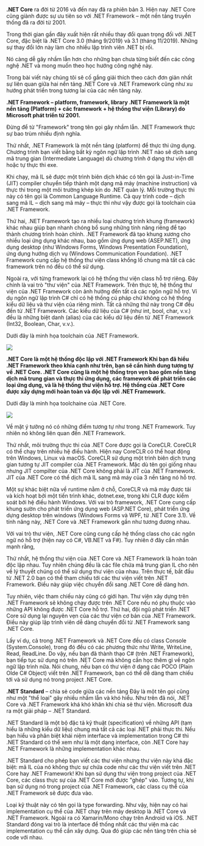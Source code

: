 **.NET Core** ra đời từ 2016 và đến nay đã ra phiên bản 3. Hiện nay .NET Core cũng giành được sự ưu tiên so với .NET Framework – một nền tảng truyền thống đã ra đời từ 2001.

Trong thời gian gần đây xuất hiện rất nhiều thay đổi quan trọng đối với .NET Core, đặc biệt là .NET Core 3.0 (tháng 9/2019) và 3.1 (tháng 11/2019). Những sự thay đổi lớn này làm cho nhiều lập trình viên .NET bị rối. 

Nó càng dễ gây nhầm lẫn hơn cho những bạn chưa từng biết đến các công nghệ .NET và mong muốn theo học hướng công nghệ này. 

Trong bài viết này chúng tôi sẽ cố gắng giải thích theo cách đơn giản nhất sự liên quan giữa hai nền tảng .NET Core và .NET Framework cũng như xu hướng phát triển trong tương lai của các nền tảng này.

**.NET Framework – platform, framework, library .NET Framework là một nền tảng (Platform) + các framework + hệ thống thư viện (Library) do Microsoft phát triển từ 2001.**

Đừng để từ "Framework" trong tên gọi gây nhầm lẫn. .NET Framework thực sự bao trùm nhiều định nghĩa. 

Thứ nhất, .NET Framework là một nền tảng (platform) để thực thi ứng dụng. Chương trình bạn viết bằng bất kỳ ngôn ngữ lập trình .NET nào sẽ dịch sang mã trung gian (Intermediate Language) dù chương trình ở dạng thư viện dll hoặc tự thực thi exe. 

Khi chạy, mã IL sẽ được một trình biên dịch khác có tên gọi là Just-in-Time (JIT) compiler chuyển tiếp thành một dạng mã máy (machine instruction) và thực thi trong một môi trường khép kín do .NET quản lý. Mỗi trường thực thi này có tên gọi là Common Language Runtime. Cả quy trình code – dịch sang mã IL – dịch sang mã máy – thực thi như vậy được gọi là toolchain của .NET Framework. 

Thứ hai, .NET Framework tạo ra nhiều loại chương trình khung (framework) khác nhau giúp bạn nhanh chóng bổ sung những tính năng riêng để tạo thành chương trình hoàn chỉnh. .NET Framework đã tạo khung xương cho nhiều loại ứng dụng khác nhau, bao gồm ứng dụng web (ASEP.NET), ứng dụng desktop (như Windows Forms, Windows Presentation Foundation), ứng dụng hướng dịch vụ (Windows Communication Foundation). .NET Framework cung cấp hệ thống thư viện class khổng lồ chung mà tất cả các framework trên nó đều có thể sử dụng. 

Ngoài ra, với từng framework lại có hệ thống thư viện class hỗ trợ riêng. Đây chính là vai trò "thư viện" của .NET Framework. Trên thực tệ, hệ thống thư viện của .NET Framework còn ảnh hưởng đến tất cả các ngôn ngữ hỗ trợ. Ví dụ ngôn ngữ lập trình C# chỉ có hệ thống cú pháp chứ không có hệ thống kiểu dữ liệu và thư viện của riêng mình. Tất cả những thứ này trong C# đều đến từ .NET Framework. Các kiểu dữ liệu của C# (như int, bool, char, v.v.) đều là những biệt danh (alias) của các kiểu dữ liệu đến từ .NET Framework (Int32, Boolean, Char, v.v.). 

Dưới đây là minh họa toolchain của .NET Framework.

![](https://images.viblo.asia/c5fde1ee-da48-40a9-a8e8-c4a57ed5a462.png)


**.NET Core là một hệ thống độc lập với .NET Framework Khi bạn đã hiểu .NET Framework theo khía cạnh như trên, bạn sẽ cần hình dung tương tự về .NET Core. .NET Core cũng là một hệ thống trọn vẹn bao gồm nền tảng dịch mã trung gian và thực thi ứng dụng, các framework để phát triển các loại ứng dụng, và là hệ thống thư viện hỗ trợ. Hệ thống của .NET Core được xây dựng mới hoàn toàn và độc lập với .NET Framework.** 

Dưới đây là minh họa toolchaine của .NET Core.


![](https://images.viblo.asia/b2d610c1-625f-4e92-adde-34cb68b31ba0.png)


Về mặt ý tưởng nó có những điểm tương tự như trong .NET Framework. Tuy nhiên nó không liên quan đến .NET Framework. 

Thứ nhất, môi trường thực thi của .NET Core được gọi là CoreCLR. CoreCLR có thể chạy trên nhiều hệ điều hành. Hiện nay CoreCLR có thể hoạt động trên Windows, Linux và macOS. CoreCLR sử dụng một trình biên dịch trung gian tương tự JIT compiler của .NET Framework. Mặc dù tên gọi giống nhau nhưng JIT compilter của .NET Core không phải là JIT của .NET Framework. JIT của .NET Core có thể dịch mã IL sang mã máy của 3 nền tảng nó hỗ trợ. 

Một sự khác biệt nữa về runtime nằm ở chỗ, CoreCLR và mã máy được tải và kích hoạt bởi một tiến trình khác, dotnet.exe, trong khi CLR được kiểm soát bởi hệ điều hành Windows. Với vai trò framework, .NET Core cung cấp khung sườn cho phát triển ứng dụng web (ASP.NET Core), phát triển ứng dựng desktop trên windows (Windows Forms và WPF, từ .NET Core 3.1). Về tính năng này, .NET Core và .NET Framework gần như tương đương nhau. 

Với vai trò thư viện, .NET Core cũng cung cấp hệ thống class cho các ngôn ngữ nó hỗ trợ (hiện nay có C#, VB.NET và F#). Tuy nhiên ở đây cần nhấn mạnh rằng, 

Thứ nhất, hệ thống thư viện của .NET Core và .NET Framework là hoàn toàn độc lập nhau. Tuy nhiên chúng đều là các file chứa mã trung gian IL cho nên về lý thuyết chúng có thể sử dụng thư viện của nhau. Trên thực tế, bắt đầu từ .NET 2.0 bạn có thể tham chiếu tới các thư viện viết trên .NET Framework. Điều này giúp việc chuyển đổi sang .NET Core dễ dàng hơn. 

Tuy nhiên, việc tham chiếu này cũng có giới hạn. Thư viện xây dựng trên .NET Framework sẽ không chạy được trên .NET Core nếu nó phụ thuộc vào những API không được .NET Core hỗ trợ. Thứ hai, đội ngũ phát triển .NET Core sử dụng lại nguyên vẹn của các thư viện cơ bản của .NET Framework. Điều này giúp lập trình viên dễ dàng chuyển đổi từ .NET Framework sang .NET Core. 

Lấy ví dụ, cả trong .NET Framework và .NET Core đều có class Console (System.Console), trong đó đều có các phương thức như Write, WriteLine, Read, ReadLine. Do vậy, nếu bạn đã thành thạo C# (trên .NET Framework), bạn tiếp tục sử dụng nó trên .NET Core mà không cần học thêm gì về ngôn ngữ lập trình nữa. Nói chung, nếu bạn có thư viện ở dạng các POCO (Plain Olde C# Object) viết trên .NET Framework, bạn có thể dễ dàng tham chiếu tới và sử dụng nó trong project .NET Core.

**.NET Standard** – chia sẻ code giữa các nền tảng Đây là một tên gọi cũng như một "thể loại" gây nhiều nhầm lẫn và khó hiểu. Như trên đã nói, .NET Core và .NET Framework khá khó khăn khi chia sẻ thư viện. Microsoft đưa ra một giải pháp – .NET Standard. 

.NET Standard là một bộ đặc tả kỹ thuật (specification) về những API (tạm hiểu là những kiểu dữ liệu) chung mà tất cả các loại .NET phải thực thi. Nếu bạn hiểu và phân biệt khái niệm interface và implementation trong C# thì .NET Standard có thể xem như là một dạng interface, còn .NET Core hay .NET Framework là những implementation khác nhau. 

.NET Standard cho phép bạn viết các thư viện nhưng thư viện này khá đặc biệt: mã IL của nó không thực sự chứa code như các thư viện viết trên .NET Core hay .NET Framework! Khi bạn sử dụng thư viện trong project của .NET Core, các class thực sự của .NET Core mới được "ghép" vào. Tương tự, khi bạn sử dụng nó trong project của .NET Framework, các class cụ thể của .NET Framework sẽ được đưa vào.

Loại kỹ thuật này có tên gọi là type forwarding. Như vậy, hiện nay có hai implementation cụ thể của .NET chạy trên máy desktop là .NET Core và .NET Framework. Ngoài ra có Xamarin/Mono chạy trên Android và iOS. .NET Standard đóng vai trò là interface để thống nhất các thư viện mà các implementation cụ thể cần xây dựng. Qua đó giúp các nền tảng trên chia sẻ code với nhau.